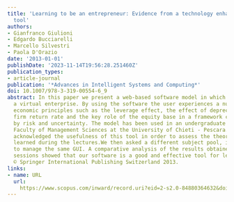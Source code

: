 ```yaml
---
title: 'Learning to be an entrepreneur: Evidence from a technology enhanced learning
  tool'
authors:
- Gianfranco Giulioni
- Edgardo Bucciarelli
- Marcello Silvestri
- Paola D'Orazio
date: '2013-01-01'
publishDate: '2023-11-14T19:56:28.251460Z'
publication_types:
- article-journal
publication: '*Advances in Intelligent Systems and Computing*'
doi: 10.1007/978-3-319-00554-6_9
abstract: In this paper we present a web-based software model in which the user manages
  a virtual enterprise. By using the software the user experiences a number of basic
  economic principles such as the leverage effect, the effect of depreciation on the
  firm return rate and the key role of the equity base in a framework characterized
  by risk and uncertainty. The model has been used in an undergraduate class at the
  Faculty of Management Sciences at the University of Chieti - Pescara. Students have
  acknowledged the usefulness of this tool in order to assess the theoretical principles
  learned during the lectures.We then asked a different subject pool, i.e. entrepreneurs,
  to manage the same GUI. A comparative analysis of the results obtained in the different
  sessions showed that our software is a good and effective tool for learning purposes.
  © Springer International Publishing Switzerland 2013.
links:
- name: URL
  url: 
    https://www.scopus.com/inward/record.uri?eid=2-s2.0-84880364632&doi=10.1007%2f978-3-319-00554-6_9&partnerID=40&md5=e09beccba5d4827f3cc4163f002148f1
---
```

